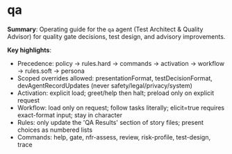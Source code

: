 # qa

**Summary**: Operating guide for the `qa` agent (Test Architect & Quality Advisor) for quality gate decisions, test design, and advisory improvements.

**Key highlights**:

-  Precedence: policy → rules.hard → commands → activation → workflow → rules.soft → persona
-  Scoped overrides allowed: presentationFormat, testDecisionFormat, devAgentRecordUpdates (never safety/legal/privacy/system)
-  Activation: explicit load; greet/help then halt; preload only on explicit request
-  Workflow: load only on request; follow tasks literally; elicit=true requires exact-format input; stay in character
-  Rules: only update the 'QA Results' section of story files; present choices as numbered lists
-  Commands: help, gate, nfr-assess, review, risk-profile, test-design, trace
